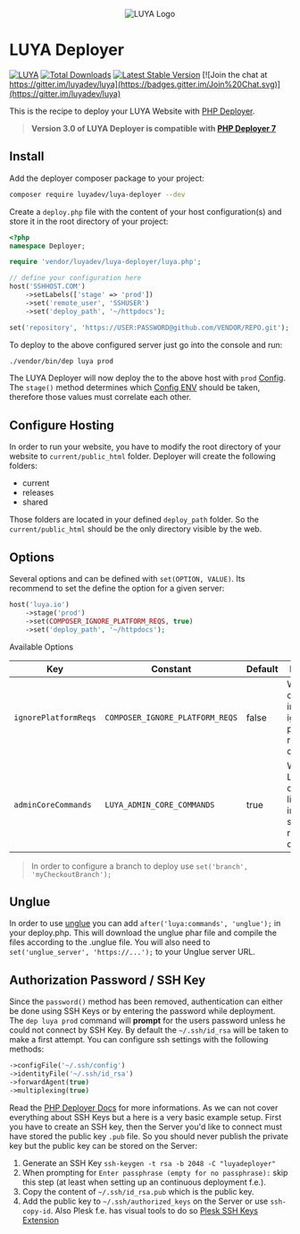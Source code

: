 <p align="center">
  <img src="https://raw.githubusercontent.com/luyadev/luya/master/docs/logo/luya-logo-0.2x.png" alt="LUYA Logo"/>
</p>

# LUYA Deployer

[![LUYA](https://img.shields.io/badge/Powered%20by-LUYA-brightgreen.svg)](https://luya.io)
[![Total Downloads](https://poser.pugx.org/luyadev/luya-deployer/downloads)](https://packagist.org/packages/luyadev/luya-deployer)
[![Latest Stable Version](https://poser.pugx.org/luyadev/luya-deployer/v/stable)](https://packagist.org/packages/luyadev/luya-deployer)
[![Join the chat at https://gitter.im/luyadev/luya](https://badges.gitter.im/Join%20Chat.svg)](https://gitter.im/luyadev/luya)

This is the recipe to deploy your LUYA Website with [PHP Deployer](http://deployer.org).

> **Version 3.0 of LUYA Deployer is compatible with [PHP Deployer 7](http://deployer.org)**

## Install

Add the deployer composer package to your project:

```sh
composer require luyadev/luya-deployer --dev
```

Create a `deploy.php` file with the content of your host configuration(s) and store it in the root directory of your project:

```php
<?php
namespace Deployer;

require 'vendor/luyadev/luya-deployer/luya.php';

// define your configuration here
host('SSHHOST.COM')
    ->setLabels(['stage' => 'prod'])
    ->set('remote_user', 'SSHUSER')
    ->set('deploy_path', '~/httpdocs');

set('repository', 'https://USER:PASSWORD@github.com/VENDOR/REPO.git');
```

To deploy to the above configured server just go into the console and run:

```sh
./vendor/bin/dep luya prod
```

The LUYA Deployer will now deploy the to the above host with `prod` [Config](https://luya.io/api/luya-Config). The `stage()` method determines which [Config ENV](https://luya.io/api/luya-Config) should be taken, therefore those values must correlate each other.

## Configure Hosting

In order to run your website, you have to modify the root directory of your website to `current/public_html` folder. Deployer will create the following folders:

+ current
+ releases
+ shared

Those folders are located in your defined `deploy_path` folder. So the `current/public_html` should be the only directory visible by the web.

## Options

Several options and can be defined with `set(OPTION, VALUE)`. Its recommend to set the define the option for a given server:

```php
host('luya.io')
    ->stage('prod')
    ->set(COMPOSER_IGNORE_PLATFORM_REQS, true)
    ->set('deploy_path', '~/httpdocs');
```

Available Options

|Key|Constant|Default|Description
|---|--------|-------|-----
|`ignorePlatformReqs`|`COMPOSER_IGNORE_PLATFORM_REQS`|false|Whether composer install should ignore platform requirements or not.
|`adminCoreCommands`|`LUYA_ADMIN_CORE_COMMANDS`|true|Whether the LUYA core commands like migrate, import should be run after deployment.

> In order to configure a branch to deploy use `set('branch', 'myCheckoutBranch');`

## Unglue

In order to use [unglue](https://unglue.io) you can add `after('luya:commands', 'unglue');` in your deploy.php. This will download the unglue phar file and compile the files according to the .unglue file. You will also need to `set('unglue_server', 'https://...');` to your Unglue server URL.

## Authorization Password / SSH Key

Since the `password()` method has been removed, authentication can either be done using SSH Keys or by entering the password while deployment. The `dep luya prod` command will **prompt** for the users password unless he could not connect by SSH Key. By default the `~/.ssh/id_rsa` will be taken to make a first attempt. You can configure ssh settings with the following methods:

```php
->configFile('~/.ssh/config')
->identityFile('~/.ssh/id_rsa')
->forwardAgent(true)
->multiplexing(true)
```

Read the [PHP Deployer Docs](https://deployer.org/docs/hosts.html) for more informations. As we can not cover everything about SSH Keys but a here is a very basic example setup. First you have to create an SSH key, then the Server you'd like to connect must have stored the public key `.pub` file. So you should never publish the private key but the public key can be stored on the Server:

1. Generate an SSH Key `ssh-keygen -t rsa -b 2048 -C "luyadeployer"`
2. When prompting for `Enter passphrase (empty for no passphrase):` skip this step (at least when setting up an continuous deployment f.e.).
3. Copy the content of `~/.ssh/id_rsa.pub` which is the public key.
4. Add the public key to `~/.ssh/authorized_keys` on the Server or use `ssh-copy-id`. Also Plesk f.e. has visual tools to do so [Plesk SSH Keys Extension](https://www.plesk.com/extensions/ssh-keys/)
